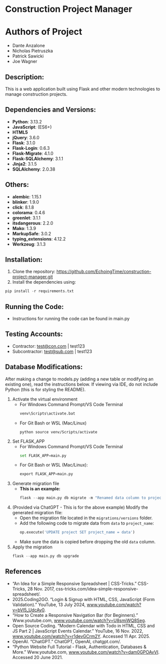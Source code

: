 # Construction Project Manager

# Authors of Project

- Dante Anzalone
- Nicholas Pietruszka
- Patrick Sawicki
- Joe Wagner

## Description:

This is a web application built using Flask and other modern technologies to manage construction projects.

## Dependencies and Versions:

- **Python**: 3.13.2
- **JavaScript**: (ES6+)
- **HTML5**
- **jQuery**: 3.6.0
- **Flask**: 3.1.0
- **Flask-Login**: 0.6.3
- **Flask-Migrate**: 4.1.0
- **Flask-SQLAlchemy**: 3.1.1
- **Jinja2**: 3.1.5
- **SQLAlchemy**: 2.0.38

## Others:

- **alembic**: 1.15.1
- **blinker**: 1.9.0
- **click**: 8.1.8
- **colorama**: 0.4.6
- **greenlet**: 3.1.1
- **itsdangerous**: 2.2.0
- **Mako**: 1.3.9
- **MarkupSafe**: 3.0.2
- **typing_extensions**: 4.12.2
- **Werkzeug**: 3.1.3

## Installation:

1. Clone the repository: https://github.com/EchoingTime/construction-project-manager.git
2. Install the dependencies using:

```python
pip install -r requirements.txt
```

## Running the Code:

- Instructions for running the code can be found in main.py

## Testing Accounts:

- Contractor: test@con.com | test123
- Subcontractor: test@sub.com | test123

## Database Modifications:

After making a change to models.py (adding a new table or modifying an existing one), read the instructions below. If viewing via IDE, do not include Python (this is for styling the README).

1. Activate the virtual environment
   - For Windows Command Prompt/VS Code Terminal
     ```python
     venv\Scripts\activate.bat
     ```
   - For Git Bash or WSL (Mac/Linux)
     ```
     python source venv/Scripts/activate
     ```
2. Set FLASK_APP
   - For Windows Command Prompt/VS Code Terminal
     ```python
     set FLASK_APP=main.py
     ```
   - For Git Bash or WSL (Mac/Linux):
     ```python
     export FLASK_APP=main.py
     ```
3. Generate migration file
   - **This is an example:**
     ```python
     flask --app main.py db migrate -m "Renamed data column to project_name"
     ```
4. (Provided via ChatGPT - This is for the above example) Modify the generated migration file:
   - Open the migration file located in the `migrations/versions` folder.
   - Add the following code to migrate data from `data` to `project_name`:
     ```python
     op.execute('UPDATE project SET project_name = data')
     ```
   - Make sure the data is copied before dropping the old `data` column.
5. Apply the migration
   ```python
   flask --app main.py db upgrade
   ```

## References

- “An Idea for a Simple Responsive Spreadsheet | CSS-Tricks.” CSS-Tricks, 28 Nov. 2017, css-tricks.com/idea-simple-responsive-spreadsheet/.
- 2025.Coding2GO. “Login & Signup with HTML, CSS, JavaScript (Form Validation).” YouTube, 13 July 2024, www.youtube.com/watch?v=bVl5_UdcAy0.
- “How to Create a Responsive Navigation Bar (for Beginners).” Www.youtube.com, www.youtube.com/watch?v=U8smiWQ8Seg.
- Open Source Coding. “Modern Calendar with Todo in HTML, CSS and JS Part 2 | JavaScript Events Calendar.” YouTube, 16 Nov. 2022, www.youtube.com/watch?v=r1devGCrm2Y. Accessed 11 Apr. 2025.
- OpenAI. “ChatGPT.” ChatGPT, OpenAI, chatgpt.com/.
- “Python Website Full Tutorial - Flask, Authentication, Databases & More.” Www.youtube.com, www.youtube.com/watch?v=dam0GPOAvVI. Accessed 20 June 2021.
